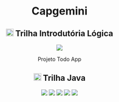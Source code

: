 <h1 align="center">Capgemini</h1>

<h2 align="center"><img width="20px" src="https://user-images.githubusercontent.com/108686840/204971372-f952fe3a-b44e-4282-aaca-20c635175f2f.png"> Trilha Introdutória Lógica</h2>
<p align="center"><img src="https://img.shields.io/badge/Java-0D1117?style=for-the-badge&logo=java&logoColor=CC6699"></p>
<p align="center">Projeto Todo App</p>

<h2 align="center"><img width="20px" src="https://user-images.githubusercontent.com/108686840/204971372-f952fe3a-b44e-4282-aaca-20c635175f2f.png"> Trilha Java</h2>
<p align="center">
<img src="https://img.shields.io/badge/HTML5-0D1117?style=for-the-badge&logo=html5&logoColor=CC6699">
<img src="https://img.shields.io/badge/CSS3-0D1117?style=for-the-badge&logo=css3&logoColor=CC6699">
<img src="https://img.shields.io/badge/JavaScript-0D1117?style=for-the-badge&logo=javascript&logoColor=CC6699">
<img src="https://img.shields.io/badge/jQuery-0769AD?style=for-the-badge&logo=jquery&logoColor=white">
<img src="https://img.shields.io/badge/Angular-0D1117?style=for-the-badge&logo=angular&logoColor=CC6699">
</p>